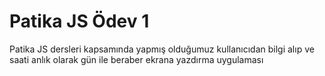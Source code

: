 # Patika JS Ödev 1

Patika JS dersleri kapsamında yapmış olduğumuz kullanıcıdan bilgi alıp ve saati anlık olarak gün ile beraber ekrana yazdırma uygulaması